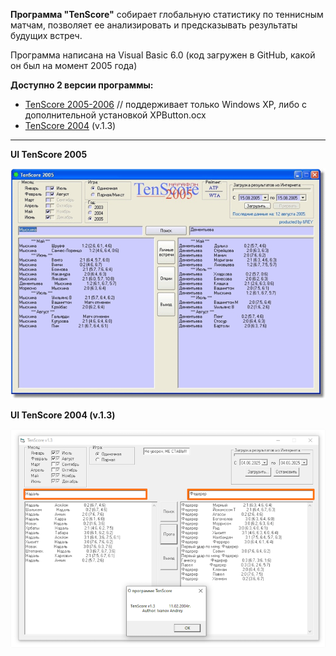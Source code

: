 **Программа "TenScore"** собирает глобальную статистику по теннисным матчам, позволяет ее анализировать и предсказывать результаты будущих встреч.

Программа написана на Visual Basic 6.0 (код загружен в GitHub, какой он был на момент 2005 года)

**Доступно 2 версии программы:**
- [TenScore 2005-2006](https://github.com/cashman2100/tenscore/blob/main/TenScore2006.exe) // поддерживает только Windows XP, либо с дополнительной установкой XPButton.ocx
- [TenScore 2004](https://github.com/cashman2100/tenscore/blob/main/TenScore%20v1.3.zip)  (v.1.3)

---



**UI TenScore 2005**

![tenscore_screen_2005](https://github.com/cashman2100/tenscore/blob/main/tenscore_screen_2005.png)




**UI TenScore 2004 (v.1.3)**

![tenscore_screen_2004](https://github.com/cashman2100/tenscore/blob/main/tenscore_screen_2004.png)
